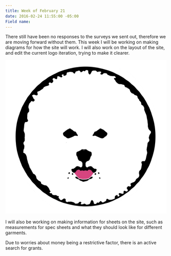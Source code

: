 ```yaml
---
title: Week of February 21
date: 2016-02-24 11:55:00 -05:00
Field name: 
---
```


There still have been no responses to the surveys we sent out, therefore we are moving forward without them. This week I will be working on making diagrams for how the site will work. I will also work on the layout of the site, and edit the current logo iteration, trying to make it clearer. 

![Screen Shot 2016-02-24 at 12.03.04 PM.png](/uploads/Screen%20Shot%202016-02-24%20at%2012.03.04%20PM.png)

I will also be working on making information for sheets on the site, such as measurements for spec sheets and what they should look like for different garments.

Due to worries about money being a restrictive factor, there is an active search for grants.